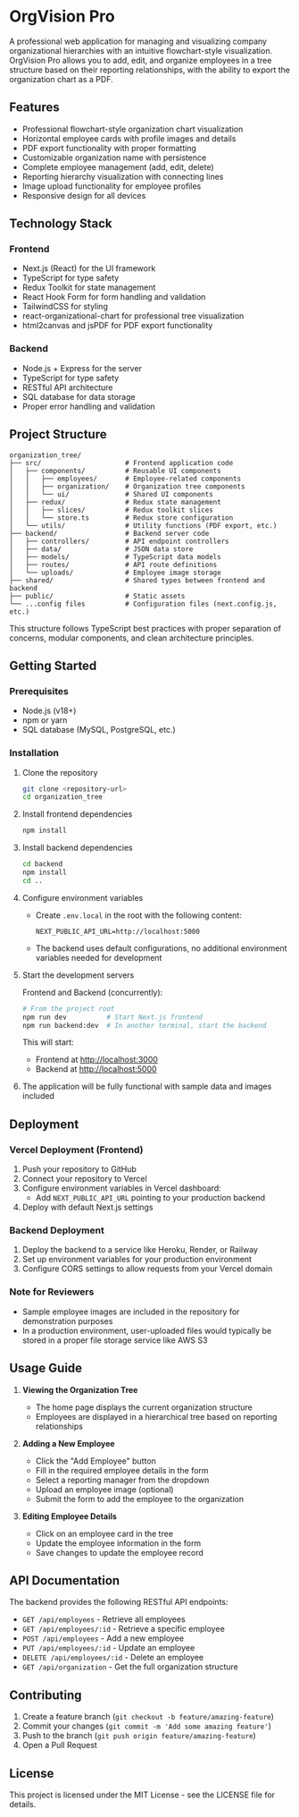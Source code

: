 # OrgVision Pro

A professional web application for managing and visualizing company organizational hierarchies with an intuitive flowchart-style visualization. OrgVision Pro allows you to add, edit, and organize employees in a tree structure based on their reporting relationships, with the ability to export the organization chart as a PDF.

## Features

- Professional flowchart-style organization chart visualization
- Horizontal employee cards with profile images and details
- PDF export functionality with proper formatting
- Customizable organization name with persistence
- Complete employee management (add, edit, delete)
- Reporting hierarchy visualization with connecting lines
- Image upload functionality for employee profiles
- Responsive design for all devices

## Technology Stack

### Frontend
- Next.js (React) for the UI framework
- TypeScript for type safety
- Redux Toolkit for state management
- React Hook Form for form handling and validation
- TailwindCSS for styling
- react-organizational-chart for professional tree visualization
- html2canvas and jsPDF for PDF export functionality

### Backend
- Node.js + Express for the server
- TypeScript for type safety
- RESTful API architecture
- SQL database for data storage
- Proper error handling and validation

## Project Structure

```
organization_tree/
├── src/                     # Frontend application code
│   ├── components/          # Reusable UI components
│   │   ├── employees/       # Employee-related components
│   │   ├── organization/    # Organization tree components
│   │   └── ui/              # Shared UI components
│   ├── redux/               # Redux state management
│   │   ├── slices/          # Redux toolkit slices
│   │   └── store.ts         # Redux store configuration
│   └── utils/               # Utility functions (PDF export, etc.)
├── backend/                 # Backend server code
│   ├── controllers/         # API endpoint controllers
│   ├── data/                # JSON data store
│   ├── models/              # TypeScript data models
│   ├── routes/              # API route definitions
│   └── uploads/             # Employee image storage
├── shared/                  # Shared types between frontend and backend
├── public/                  # Static assets
└── ...config files          # Configuration files (next.config.js, etc.)
```

This structure follows TypeScript best practices with proper separation of concerns, modular components, and clean architecture principles.

## Getting Started

### Prerequisites
- Node.js (v18+)
- npm or yarn
- SQL database (MySQL, PostgreSQL, etc.)

### Installation

1. Clone the repository
   ```bash
   git clone <repository-url>
   cd organization_tree
   ```

2. Install frontend dependencies
   ```bash
   npm install
   ```

3. Install backend dependencies
   ```bash
   cd backend
   npm install
   cd ..
   ```

4. Configure environment variables
   - Create `.env.local` in the root with the following content:
     ```
     NEXT_PUBLIC_API_URL=http://localhost:5000
     ```
   - The backend uses default configurations, no additional environment variables needed for development

5. Start the development servers

   Frontend and Backend (concurrently):
   ```bash
   # From the project root
   npm run dev          # Start Next.js frontend
   npm run backend:dev  # In another terminal, start the backend
   ```

   This will start:
   - Frontend at [http://localhost:3000](http://localhost:3000)
   - Backend at [http://localhost:5000](http://localhost:5000)

6. The application will be fully functional with sample data and images included

## Deployment

### Vercel Deployment (Frontend)

1. Push your repository to GitHub
2. Connect your repository to Vercel
3. Configure environment variables in Vercel dashboard:
   - Add `NEXT_PUBLIC_API_URL` pointing to your production backend
4. Deploy with default Next.js settings

### Backend Deployment

1. Deploy the backend to a service like Heroku, Render, or Railway
2. Set up environment variables for your production environment
3. Configure CORS settings to allow requests from your Vercel domain

### Note for Reviewers

- Sample employee images are included in the repository for demonstration purposes
- In a production environment, user-uploaded files would typically be stored in a proper file storage service like AWS S3

## Usage Guide

1. **Viewing the Organization Tree**
   - The home page displays the current organization structure
   - Employees are displayed in a hierarchical tree based on reporting relationships

2. **Adding a New Employee**
   - Click the "Add Employee" button
   - Fill in the required employee details in the form
   - Select a reporting manager from the dropdown
   - Upload an employee image (optional)
   - Submit the form to add the employee to the organization

3. **Editing Employee Details**
   - Click on an employee card in the tree
   - Update the employee information in the form
   - Save changes to update the employee record

## API Documentation

The backend provides the following RESTful API endpoints:

- `GET /api/employees` - Retrieve all employees
- `GET /api/employees/:id` - Retrieve a specific employee
- `POST /api/employees` - Add a new employee
- `PUT /api/employees/:id` - Update an employee
- `DELETE /api/employees/:id` - Delete an employee
- `GET /api/organization` - Get the full organization structure

## Contributing

1. Create a feature branch (`git checkout -b feature/amazing-feature`)
2. Commit your changes (`git commit -m 'Add some amazing feature'`)
3. Push to the branch (`git push origin feature/amazing-feature`)
4. Open a Pull Request

## License

This project is licensed under the MIT License - see the LICENSE file for details.
